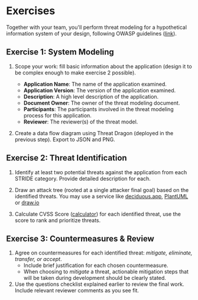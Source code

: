 # Exercises

Together with your team, you'll perform threat modeling for a hypothetical information system of your design, following OWASP guidelines ([link](https://owasp.org/www-community/Threat_Modeling_Process)).

## Exercise 1: System Modeling

1. Scope your work: fill basic information about the application (design it to be complex enough to make exercise 2 possible).

    - **Application Name**: The name of the application examined.
    - **Application Version**: The version of the application examined.
    - **Description**: A high level description of the application.
    - **Document Owner**: The owner of the threat modeling document.
    - **Participants**: The participants involved in the threat modeling process for this application.
    - **Reviewer**: The reviewer(s) of the threat model.

1. Create a data flow diagram using Threat Dragon (deployed in the previous step). Export to JSON and PNG.

## Exercise 2: Threat Identification

1. Identify at least two potential threats against the application from each STRIDE category. Provide detailed description for each.

1. Draw an attack tree (rooted at a single attacker final goal) based on the identified threats. You may use a service like [deciduous.app](https://deciduous.app), [PlantUML](https://editor.plantuml.com/uml/RLBDRjim3BxhAOXSjWNeAmpjWcsN0XkM0ZlB4kq8aSY0ehlkoNRVazMI8y4DYXpYxuVVPrEwpsf5vnHDFWUwMB494XExat12K9bnetWSxHpr2L_q8OQ94fA2Gr8KOpx0BsO5Oe_6JaNP_RWWmT6Ek0EROM8RY-qu3_KvDzlFuCxmoEvSRPS5nGKqzH6j41mu3LprMB0hi3aEiyBRAZShBqHUi36b2-xkFlVapcopEhUTRGtV0dduBK4LjwyoBlIVbJKzYalALkeftr7NOHY54pnPcL3NrQ3MKQtKJTQDsjA-lYYB1gQQW0rr-Hcp5xwiwXKqyOk40Qiob2Vpjg6Mzi3tn9RtdhOcca2ACbg7iBFaQzVoRzfajHQY7tF8PRdAS61wHicsVrkiabjeRkvrTt2qV_FcFBIoUI6lzuDywTa6DExMMoxcmv1Lh2kzy95OOU904oX3OeyHz6Jrat6HPm-x_Vx_l_BRxw_Vndf2CNrjfQIpzqX-Jl4L) or [draw.io](https://draw.io)

1. Calculate CVSS Score ([calculator](https://www.first.org/cvss/calculator/3-0)) for each identified threat, use the score to rank and prioritize threats.

## Exercise 3: Countermeasures & Review

1. Agree on countermeasures for each identified threat: *mitigate, eliminate, transfer, or accept*.
    - Include brief justification for each chosen countermeasure.
    - When choosing to *mitigate* a threat, actionable mitigation steps that will be taken during development should be clearly stated.
2. Use the questions checklist explained earlier to review the final work. Include relevant reviewer comments as you see fit.
